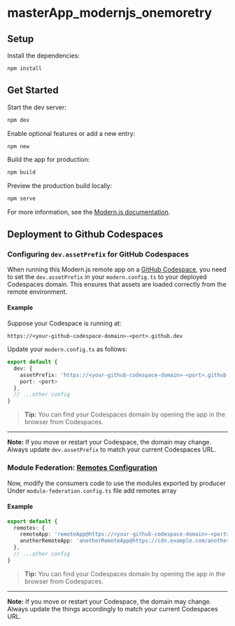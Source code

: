 # masterApp_modernjs_onemoretry

## Setup

Install the dependencies:

```bash
npm install
```

## Get Started

Start the dev server:

```bash
npm dev
```

Enable optional features or add a new entry:

```bash
npm new
```

Build the app for production:

```bash
npm build
```

Preview the production build locally:

```bash
npm serve
```

For more information, see the [Modern.js documentation](https://modernjs.dev/en).

## Deployment to Github Codespaces

### Configuring `dev.assetPrefix` for GitHub Codespaces

When running this Modern.js remote app on a [GitHub Codespace](https://docs.github.com/en/codespaces), you need to set the `dev.assetPrefix` in your `modern.config.ts` to your deployed Codespaces domain. This ensures that assets are loaded correctly from the remote environment.

#### Example

Suppose your Codespace is running at:

```
https://<your-github-codespace-domain>-<port>.github.dev
```

Update your `modern.config.ts` as follows:

```typescript
export default {
  dev: {
    assetPrefix: 'https://<your-github-codespace-domain>-<port>.github.dev',
    port: <port>
  },
  // ...other config
}
```

> **Tip:** You can find your Codespaces domain by opening the app in the browser from Codespaces.

---

**Note:**
If you move or restart your Codespace, the domain may change. Always update `dev.assetPrefix` to match your current Codespaces URL.


### Module Federation: [Remotes Configuration](https://modernjs.dev/guides/topic-detail/module-federation/usage.html#use-modules-in-consumer)

Now, modify the consumers code to use the modules exported by producer
Under `module-federation.config.ts` file add remotes array

#### Example

```typescript
export default {
  remotes: {
    remoteApp: 'remoteApp@https://<your-github-codespace-domain>-<port>.github.dev/static/mf-manifest.json',
    anotherRemoteApp: 'anotherRemoteApp@https://cdn.example.com/anotherRemoteEntry.js',
  },
  // ...other config
}
```

> **Tip:** You can find your Codespaces domain by opening the app in the browser from Codespaces.

---

**Note:**
If you move or restart your Codespace, the domain may change. Always update the things accordingly to match your current Codespaces URL.
